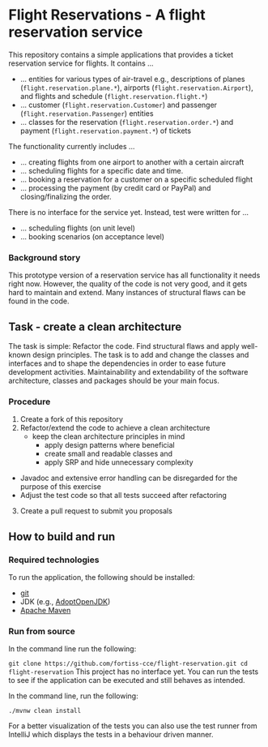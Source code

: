 # Flight Reservations - A flight reservation service

This repository contains a simple applications that provides a ticket reservation service for flights.
It contains ...
  * ... entities for various types of air-travel e.g., 
    descriptions of planes (``flight.reservation.plane.*``), 
    airports (``flight.reservation.Airport``), and 
    flights and schedule (``flight.reservation.flight.*``)
  * ... customer (``flight.reservation.Customer``) and passenger (``flight.reservation.Passenger``) entities
  * ... classes for 
    the reservation (``flight.reservation.order.*``)
    and payment (``flight.reservation.payment.*``)
    of tickets
    
The functionality currently includes ...
  * ... creating flights from one airport to another with a certain aircraft 
  * ... scheduling flights for a specific date and time.
  * ... booking a reservation for a customer on a specific scheduled flight 
  * ... processing the payment (by credit card or PayPal) and closing/finalizing the order.

There is no interface for the service yet. Instead, test were written for ...
  * ... scheduling flights (on unit level)
  * ... booking scenarios (on acceptance level)

### Background story

This prototype version of a reservation service has all functionality it needs right now. 
However, the quality of the code is not very good, and it gets hard to maintain and extend. 
Many instances of structural flaws can be found in the code.


## Task - create a clean architecture

The task is simple: Refactor the code. Find structural flaws and apply well-known design principles.
The task is
to add and change the classes and interfaces and
to shape the dependencies
in order to ease future development activities. 
Maintainability and extendability of the software architecture, classes and packages should be your main focus.

### Procedure

1. Create a fork of this repository
1. Refactor/extend the code to achieve a clean architecture
    * keep the clean architecture principles in mind
      * apply design patterns where beneficial
      * create small and readable classes and  
      * apply SRP and hide unnecessary complexity
  * Javadoc and extensive error handling can be disregarded for the purpose of this exercise
  * Adjust the test code so that all tests succeed after refactoring
3. Create a pull request to submit you proposals

## How to build and run

### Required technologies
To run the application, the following should be installed:
* [git](https://git-scm.com/downloads)
* JDK (e.g., [AdoptOpenJDK](https://adoptopenjdk.net/))
* [Apache Maven](https://maven.apache.org/install.html)

### Run from source

In the command line run the following: 

``
git clone https://github.com/fortiss-cce/flight-reservation.git
cd flight-reservation
``
This project has no interface yet.
You can run the tests to see if the application can be executed and still behaves as intended.

In the command line, run the following:

``./mvnw clean install``

For a better visualization of the tests you can also use the test runner from IntelliJ 
which displays the tests in a behaviour driven manner.
